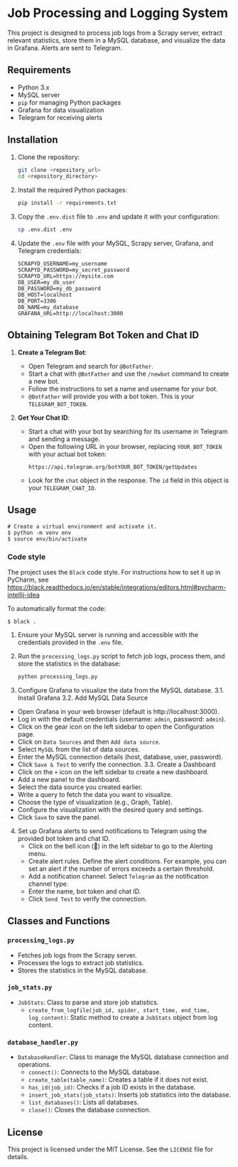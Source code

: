 # Job Processing and Logging System

This project is designed to process job logs from a Scrapy server, extract relevant statistics, store them in a MySQL database, and visualize the data in Grafana. Alerts are sent to Telegram.


## Requirements

- Python 3.x
- MySQL server
- `pip` for managing Python packages
- Grafana for data visualization
- Telegram for receiving alerts

## Installation

1. Clone the repository:
    ```sh
    git clone <repository_url>
    cd <repository_directory>
    ```

2. Install the required Python packages:
    ```sh
    pip install -r requirements.txt
    ```

3. Copy the `.env.dist` file to `.env` and update it with your configuration:
    ```sh
    cp .env.dist .env
    ```

4. Update the `.env` file with your MySQL, Scrapy server, Grafana, and Telegram credentials:
    ```dotenv
    SCRAPYD_USERNAME=my_username
    SCRAPYD_PASSWORD=my_secret_password
    SCRAPYD_URL=https://mysite.com
    DB_USER=my_db_user
    DB_PASSWORD=my_db_password
    DB_HOST=localhost
    DB_PORT=3306
    DB_NAME=my_database
    GRAFANA_URL=http://localhost:3000
    ```

## Obtaining Telegram Bot Token and Chat ID

1. **Create a Telegram Bot**:
    - Open Telegram and search for `@BotFather`.
    - Start a chat with `@BotFather` and use the `/newbot` command to create a new bot.
    - Follow the instructions to set a name and username for your bot.
    - `@BotFather` will provide you with a bot token. This is your `TELEGRAM_BOT_TOKEN`.

2. **Get Your Chat ID**:
    - Start a chat with your bot by searching for its username in Telegram and sending a message.
    - Open the following URL in your browser, replacing `YOUR_BOT_TOKEN` with your actual bot token:
      ```
      https://api.telegram.org/botYOUR_BOT_TOKEN/getUpdates
      ```
    - Look for the `chat` object in the response. The `id` field in this object is your `TELEGRAM_CHAT_ID`.

## Usage

```shell
# Create a virtual environment and activate it.
$ python -m venv env
$ source env/bin/activate
```

### Code style

The project uses the `Black` code style. For instructions how to set it up in
PyCharm, see https://black.readthedocs.io/en/stable/integrations/editors.html#pycharm-intellij-idea

To automatically format the code:

```shell
$ black .
```

1. Ensure your MySQL server is running and accessible with the credentials provided in the `.env` file.

2. Run the `processing_logs.py` script to fetch job logs, process them, and store the statistics in the database:
    ```sh
    python processing_logs.py
    ```

3. Configure Grafana to visualize the data from the MySQL database.
 3.1. Install Grafana
 3.2. Add MySQL Data Source
  - Open Grafana in your web browser (default is http://localhost:3000).
  - Log in with the default credentials (username: `admin`, password: `admin`).
  - Click on the gear icon on the left sidebar to open the Configuration page.
  - Click on `Data Sources` and then `Add data source`.
  - Select `MySQL` from the list of data sources.
  - Enter the MySQL connection details (host, database, user, password).
  - Click `Save & Test` to verify the connection.
 3.3. Create a Dashboard
  - Click on the `+` icon on the left sidebar to create a new dashboard.
  - Add a new panel to the dashboard.
  - Select the data source you created earlier.
  - Write a query to fetch the data you want to visualize.
  - Choose the type of visualization (e.g., Graph, Table).
  - Configure the visualization with the desired query and settings.
  - Click `Save` to save the panel.

4. Set up Grafana alerts to send notifications to Telegram using the provided bot token and chat ID.
    - Click on the bell icon (🔔) in the left sidebar to go to the Alerting menu.
    - Create alert rules. Define the alert conditions. For example, you can set an alert if the number of errors exceeds a certain threshold.
    - Add a notification channel. Select `Telegram` as the notification channel type.
    - Enter the name, bot token and chat ID.
    - Click `Send Test` to verify the connection.

## Classes and Functions

### `processing_logs.py`

- Fetches job logs from the Scrapy server.
- Processes the logs to extract job statistics.
- Stores the statistics in the MySQL database.

### `job_stats.py`

- `JobStats`: Class to parse and store job statistics.
  - `create_from_logfile(job_id, spider, start_time, end_time, log_content)`: Static method to create a `JobStats` object from log content.

### `database_handler.py`

- `DatabaseHandler`: Class to manage the MySQL database connection and operations.
  - `connect()`: Connects to the MySQL database.
  - `create_table(table_name)`: Creates a table if it does not exist.
  - `has_id(job_id)`: Checks if a job ID exists in the database.
  - `insert_job_stats(job_stats)`: Inserts job statistics into the database.
  - `list_databases()`: Lists all databases.
  - `close()`: Closes the database connection.

## License

This project is licensed under the MIT License. See the `LICENSE` file for details.